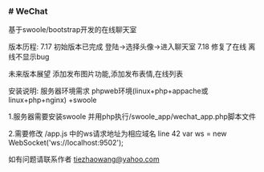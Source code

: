<h3># WeChat</h3>
基于swoole/bootstrap开发的在线聊天室

版本历程:
7.17 初始版本已完成
      登陆->选择头像->进入聊天室
7.18 修复了在线 离线不显示bug

未来版本展望
添加发布图片功能,添加发布表情,在线列表

安装说明:
服务器环境需求  phpweb环境(linux+php+appache或linux+php+nginx)  +swoole

1.服务器需要安装swoole  并用php执行/swoole_app/wechat_app.php脚本文件

2.需要修改  /app.js  中的ws请求地址为相应域名
line 42
var ws = new WebSocket('ws://localhost:9502');

如有问题请联系作者 tiezhaowang@yahoo.com

